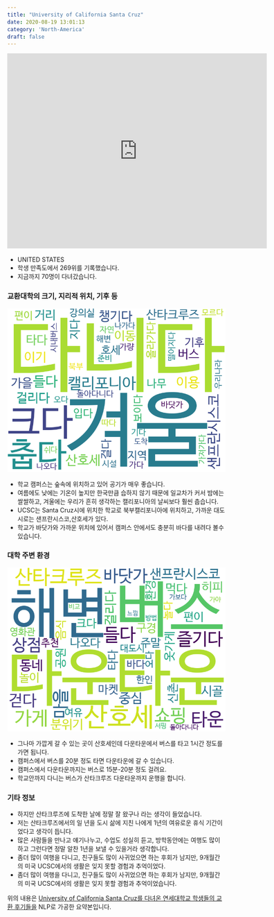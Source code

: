 ```yaml
---
title: "University of California Santa Cruz"
date: 2020-08-19 13:01:13
category: 'North-America'
draft: false
---
```


<iframe
width="600"
height="450"
frameborder="0" style="border:0"
src="https://www.google.com/maps/embed/v1/place?key=AIzaSyC9e1AME-pVmWC4hBpFdu5S4dKzyepa3HQ&q=University+of+California+Santa+Cruz&center=36.9880503,-122.0582093&zoom=14" allowfullscreen>
</iframe>

* UNITED STATES
* 학생 만족도에서 269위를 기록했습니다.
* 지금까지 70명이 다녀갔습니다. 

### 교환대학의 크기, 지리적 위치, 기후 등

![gen_info-WordCloud](../univ_wordclouds_okt/gen_info/US000194_gen_info_okt.png)

* 학교 캠퍼스는 숲속에 위치하고 있어 공기가 매우 좋습니다.
* 여름에도 낮에는 기온이 높지만 한국만큼 습하지 않기 때문에 일교차가 커서 밤에는 쌀쌀하고, 겨울에는 우리가 흔히 생각하는 캘리포니아의 날씨보다 훨씬 춥습니다.
* UCSC는 Santa Cruz시에 위치한 학교로 북부캘리포니아에 위치하고, 가까운 대도시로는 샌프란시스코,산호세가 있다.
* 학교가 바닷가와 가까운 위치에 있어서 캠퍼스 안에서도 충분히 바다를 내려다 볼수 있습니다.


### 대학 주변 환경

![env_info-WordCloud](../univ_wordclouds_okt/env_info/US000194_env_info_okt.png)

* 그나마 가깝게 갈 수 있는 곳이 산호세인데 다운타운에서 버스를 타고 1시간 정도를 가면 됩니다.
* 캠퍼스에서 버스를 20분 정도 타면 다운타운에 갈 수 있습니다.
* 캠퍼스에서 다운타운까지는 버스로 15분-20분 정도 걸려요.
* 학교안까지 다니는 버스가 산타크루즈 다운타운까지 운행을 합니다.


### 기타 정보

* 하지만 산타크루즈에 도착한 날에 정말 잘 왔구나 라는 생각이 들었습니다.
* 저는 산타크루즈에서의 일 년을 도시 삶에 지친 나에게 1년의 여유로운 휴식 기간이었다고 생각이 듭니다.
* 많은 사람들을 만나고 얘기나누고, 수업도 성실히 듣고, 방학동안에는 여행도 많이 하고 그런다면 정말 알찬 1년을 보낼 수 있을거라 생각합니다.
* 좀더 많이 여행을 다니고, 친구들도 많이 사귀었으면 하는 후회가 남지만, 9개월간의 미국 UCSC에서의 생활은 잊지 못할 경험과 추억이었다.
* 좀더 많이 여행을 다니고, 친구들도 많이 사귀었으면 하는 후회가 남지만, 9개월간의 미국 UCSC에서의 생활은 잊지 못할 경험과 추억이었습니다.


위의 내용은 [University of California Santa Cruz를 다녀온 연세대학교 학생들의 교환 후기들을](http://oia.yonsei.ac.kr/partner/expReport.asp?ucode=US000194&bgbn=A) NLP로 가공한 요약본입니다. 
